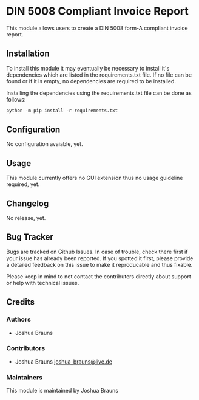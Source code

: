 # DIN 5008 Compliant Invoice Report

This module allows users to create a DIN 5008 form-A compliant invoice report.

## Installation

To install this module it may eventually be necessary to install it's dependencies which are listed in the
requirements.txt file. If no file can be found or if it is empty, no dependencies are required to be installed.

Installing the dependencies using the requirements.txt file can be done as follows:
```python
python -m pip install -r requirements.txt
```

## Configuration

No configuration avaiable, yet.

## Usage

This module currently offers no GUI extension thus no usage guideline required, yet.

## Changelog

No release, yet.

## Bug Tracker

Bugs are tracked on Github Issues. In case of trouble, check there first if your issue has already been reported.
If you spotted it first, please provide a detailed feedback on this issue to make it reproducable and thus fixable.

Please keep in mind to not contact the contributers directly about support or help with technical issues.

## Credits

### Authors

* Joshua Brauns

### Contributors

* Joshua Brauns <joshua_brauns@live.de>

### Maintainers

This module is maintained by Joshua Brauns
